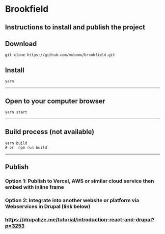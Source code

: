 # Brookfield

## Instructions to install and publish the project


## Download

``` 
git clone https://github.com/mobomo/brookfield.git
```


## Install
```
yarn

```

---
## Open to your computer browser
```
yarn start

```

---
## Build process (not available)
```
yarn build
# or `npm run build`
```

---

## Publish 

### Option 1: Publish to Vercel, AWS or similar cloud service then embed with inline frame

### Option 2: Integrate into another website or platform via Webservices in Drupal (link below)

### https://drupalize.me/tutorial/introduction-react-and-drupal?p=3253
